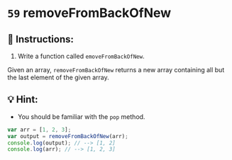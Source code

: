 # `59` removeFromBackOfNew

## 📝 Instructions:

1. Write a function called `emoveFromBackOfNew`.

Given an array, `removeFromBackOfNew` returns a new array containing all but the last element of the given array.
## :bulb: Hint:

* You should be familiar with the `pop` method.

```Javascript
var arr = [1, 2, 3];
var output = removeFromBackOfNew(arr);
console.log(output); // --> [1, 2]
console.log(arr); // --> [1, 2, 3]
```